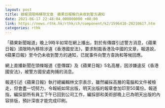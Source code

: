 ```yaml
---
layout: post
title: 據報須限時移除文章　蘋果日報稱仍未收到警方通知
date: 2021-06-17 22:48:04.000000000 +08:00
link: https://news.rthk.hk/rthk/ch/component/k2/1596410-20210617.htm
categories: rthk
---
```


「蘋果新聞報道」晚上9時半如常在網上播出，對於有傳媒引述警方消息，《蘋果日報》須限時內移除涉違《香港國安法》，要求制裁香港及中國的文章，報道說，《蘋果日報》至今仍未收到警方的通知，已就事件向警方查詢和等候回應。

網上直播新聞在頭條報道《壹傳媒》及《蘋果日報》5名高層，因涉嫌違反《香港國安法》，被警方國安處拘捕的消息。

報道引述《蘋果日報》執行總編輯林文宗表示，雖然編採高層的電腦和文件被檢走，但會盡一切努力，令報紙如常出版，明天出版的報章會加印至50萬份。報道指，編採部所有員工下午已回到公司工作，編採部和美術部晚上已為明天出版的內容排版，預計深夜才能完成印刷。
